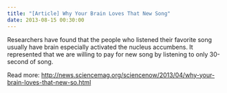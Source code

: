 ```yaml
---
title: "[Article] Why Your Brain Loves That New Song"
date: 2013-08-15 00:30:00
---
```


Researchers have found that the people who listened their favorite song usually have brain especially activated the nucleus accumbens. It represented that we are willing to pay for new song by listening to only 30-second of song.

Read more: <http://news.sciencemag.org/sciencenow/2013/04/why-your-brain-loves-that-new-so.html> 

